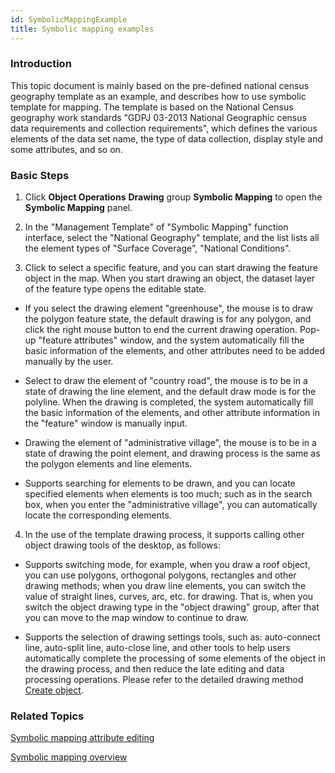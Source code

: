 ```yaml
---
id: SymbolicMappingExample
title: Symbolic mapping examples
---
```

### Introduction

This topic document is mainly based on the pre-defined national census geography template as an example, and describes how to use symbolic template for mapping. The template is based on the National Census geography work standards "GDPJ 03-2013 National Geographic census data requirements and collection requirements", which defines the various elements of the data set name, the type of data collection, display style and some attributes, and so on.

### Basic Steps

1. Click **Object Operations**  **Drawing** group  **Symbolic Mapping** to open the **Symbolic Mapping** panel.

2. In the "Management Template" of "Symbolic Mapping" function interface, select the "National Geography" template, and the list lists all the element types of "Surface Coverage", "National Conditions".

3. Click to select a specific feature, and you can start drawing the feature object in the map. When you start drawing an object, the dataset layer of the feature type opens the editable state.

* If you select the drawing element "greenhouse", the mouse is to draw the polygon feature state, the default drawing is for any polygon, and click the right mouse button to end the current drawing operation. Pop-up "feature attributes" window, and the system automatically fill the basic information of the elements, and other attributes need to be added manually by the user.

* Select to draw the element of "country road", the mouse is to be in a state of drawing the line element, and the default draw mode is for the polyline. When the drawing is completed, the system automatically fill the basic information of the elements, and other attribute information in the "feature" window is manually input.

* Drawing the element of "administrative village", the mouse is to be in a state of drawing the point element, and drawing process is the same as the polygon elements and line elements.

* Supports searching for elements to be drawn, and you can locate specified elements when elements is too much; such as in the search box, when you enter the "administrative village", you can automatically locate the corresponding elements.

4. In the use of the template drawing process, it supports calling other object drawing tools of the desktop, as follows:

* Supports switching mode, for example, when you draw a roof object, you can use polygons, orthogonal polygons, rectangles and other drawing methods; when you draw line elements, you can switch the value of straight lines, curves, arc, etc. for drawing. That is, when you switch the object drawing type in the "object drawing" group, after that you can move to the map window to continue to draw.

* Supports the selection of drawing settings tools, such as: auto-connect line, auto-split line, auto-close line, and other tools to help users automatically complete the processing of some elements of the object in the drawing process, and then reduce the late editing and data processing operations. Please refer to the detailed drawing method [Create object](..\\CreateObjects\\CreateGeometry).

 ###  Related Topics



  [Symbolic mapping attribute editing](SymbolicMappingPropertySettings)



  [Symbolic mapping overview](SymbolicDrawing)

